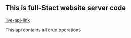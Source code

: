 ## This is full-Stact website server code

[live-api-link](https://event-photography-company.herokuapp.com/)

This api contains all crud operations

